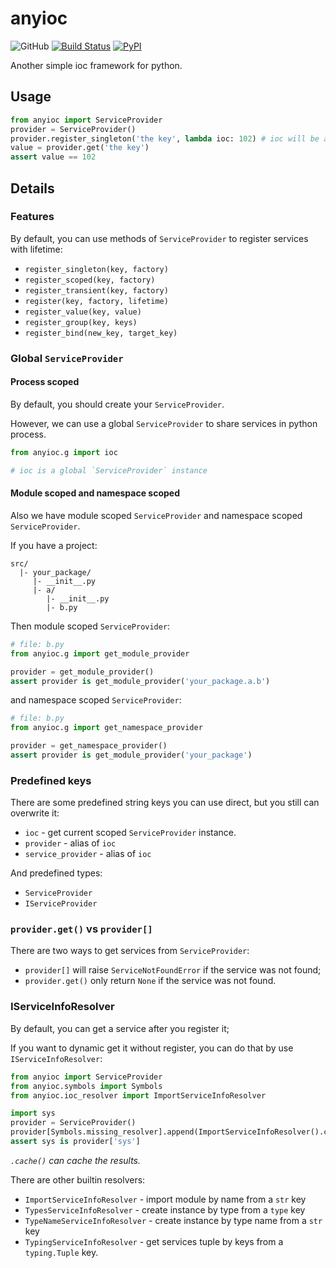 # anyioc

![GitHub](https://img.shields.io/github/license/Cologler/anyioc-python.svg)
[![Build Status](https://travis-ci.com/Cologler/anyioc-python.svg?branch=master)](https://travis-ci.com/Cologler/anyioc-python)
[![PyPI](https://img.shields.io/pypi/v/anyioc.svg)](https://pypi.org/project/anyioc/)

Another simple ioc framework for python.

## Usage

``` py
from anyioc import ServiceProvider
provider = ServiceProvider()
provider.register_singleton('the key', lambda ioc: 102) # ioc will be a `IServiceProvider`
value = provider.get('the key')
assert value == 102
```

## Details

### Features

By default, you can use methods of `ServiceProvider` to register services with lifetime:

* `register_singleton(key, factory)`
* `register_scoped(key, factory)`
* `register_transient(key, factory)`
* `register(key, factory, lifetime)`
* `register_value(key, value)`
* `register_group(key, keys)`
* `register_bind(new_key, target_key)`

### Global `ServiceProvider`

#### Process scoped

By default, you should create your `ServiceProvider`.

However, we can use a global `ServiceProvider` to share services in python process.

``` py
from anyioc.g import ioc

# ioc is a global `ServiceProvider` instance
```

#### Module scoped and namespace scoped

Also we have module scoped `ServiceProvider` and namespace scoped `ServiceProvider`.

If you have a project:

``` tree
src/
  |- your_package/
     |- __init__.py
     |- a/
        |- __init__.py
        |- b.py
```

Then module scoped `ServiceProvider`:

``` py
# file: b.py
from anyioc.g import get_module_provider

provider = get_module_provider()
assert provider is get_module_provider('your_package.a.b')
```

and namespace scoped `ServiceProvider`:

``` py
# file: b.py
from anyioc.g import get_namespace_provider

provider = get_namespace_provider()
assert provider is get_module_provider('your_package')
```

### Predefined keys

There are some predefined string keys you can use direct, but you still can overwrite it:

* `ioc` - get current scoped `ServiceProvider` instance.
* `provider` - alias of `ioc`
* `service_provider` - alias of `ioc`

And predefined types:

* `ServiceProvider`
* `IServiceProvider`

### `provider.get()` vs `provider[]`

There are two ways to get services from `ServiceProvider`:

* `provider[]` will raise `ServiceNotFoundError` if the service was not found;
* `provider.get()` only return `None` if the service was not found.

### IServiceInfoResolver

By default, you can get a service after you register it;

If you want to dynamic get it without register, you can do that by use `IServiceInfoResolver`:

``` py
from anyioc import ServiceProvider
from anyioc.symbols import Symbols
from anyioc.ioc_resolver import ImportServiceInfoResolver

import sys
provider = ServiceProvider()
provider[Symbols.missing_resolver].append(ImportServiceInfoResolver().cache())
assert sys is provider['sys']
```

*`.cache()` can cache the results.*

There are other builtin resolvers:

* `ImportServiceInfoResolver` - import module by name from a `str` key
* `TypesServiceInfoResolver` - create instance by type from a `type` key
* `TypeNameServiceInfoResolver` - create instance by type name from a `str` key
* `TypingServiceInfoResolver` - get services tuple by keys from a `typing.Tuple` key.
